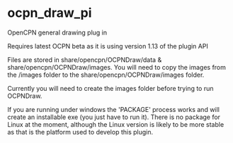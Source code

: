 # ocpn_draw_pi
OpenCPN general drawing plug in

Requires latest OCPN beta as it is using version 1.13 of the plugin API

Files are stored in share/opencpn/OCPNDraw/data & share/opencpn/OCPNDraw/images. You will need to copy the images from 
the /images folder to the share/opencpn/OCPNDraw/images folder.

Currently you will need to create the images folder before trying to run OCPNDraw. 

If you are running under windows the 'PACKAGE' process works and will create an installable exe (you just have to run it). 
There is no package for Linux at the moment, although the Linux version is likely to be more stable as that is the 
platform used to develop this plugin.
